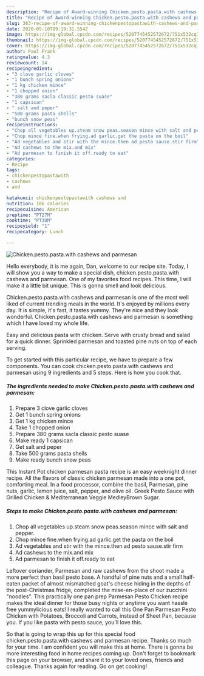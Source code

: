```yaml
---
description: "Recipe of Award-winning Chicken.pesto.pasta.with cashews and parmesan"
title: "Recipe of Award-winning Chicken.pesto.pasta.with cashews and parmesan"
slug: 363-recipe-of-award-winning-chickenpestopastawith-cashews-and-parmesan
date: 2020-05-10T09:19:31.554Z
image: https://img-global.cpcdn.com/recipes/5207745452572672/751x532cq70/chickenpestopastawith-cashews-and-parmesan-recipe-main-photo.jpg
thumbnail: https://img-global.cpcdn.com/recipes/5207745452572672/751x532cq70/chickenpestopastawith-cashews-and-parmesan-recipe-main-photo.jpg
cover: https://img-global.cpcdn.com/recipes/5207745452572672/751x532cq70/chickenpestopastawith-cashews-and-parmesan-recipe-main-photo.jpg
author: Paul Frank
ratingvalue: 4.3
reviewcount: 14
recipeingredient:
- "3 clove garlic cloves"
- "1 bunch spring onions"
- "1 kg chicken mince"
- "1 chopped onion"
- "380 grams sacla classic pesto suase"
- "1 capsican"
- " salt and peper"
- "500 grams pasta shells"
- "bunch snow peas"
recipeinstructions:
- "Chop all vegetables up.steam snow peas.season mince with salt and pepper."
- "Chop mince fine.when frying.ad garlic.get the pasta on the boil"
- "Ad vegetables and stir with the mince.then ad pesto sause.stir firm"
- "Ad cashews to the mix.and mix"
- "Ad parmesan to finish it off.ready to eat"
categories:
- Recipe
tags:
- chickenpestopastawith
- cashews
- and

katakunci: chickenpestopastawith cashews and 
nutrition: 106 calories
recipecuisine: American
preptime: "PT27M"
cooktime: "PT38M"
recipeyield: "1"
recipecategory: Lunch

---
```



![Chicken.pesto.pasta.with cashews and parmesan](https://img-global.cpcdn.com/recipes/5207745452572672/751x532cq70/chickenpestopastawith-cashews-and-parmesan-recipe-main-photo.jpg)

Hello everybody, it is me again, Dan, welcome to our recipe site. Today, I will show you a way to make a special dish, chicken.pesto.pasta.with cashews and parmesan. One of my favorites food recipes. This time, I will make it a little bit unique. This is gonna smell and look delicious.

Chicken.pesto.pasta.with cashews and parmesan is one of the most well liked of current trending meals in the world. It's enjoyed by millions every day. It is simple, it's fast, it tastes yummy. They're nice and they look wonderful. Chicken.pesto.pasta.with cashews and parmesan is something which I have loved my whole life.

Easy and delicious pasta with chicken. Serve with crusty bread and salad for a quick dinner. Sprinkled parmesan and toasted pine nuts on top of each serving.


To get started with this particular recipe, we have to prepare a few components. You can cook chicken.pesto.pasta.with cashews and parmesan using 9 ingredients and 5 steps. Here is how you cook that.

<!--inarticleads1-->

##### The ingredients needed to make Chicken.pesto.pasta.with cashews and parmesan:

1. Prepare 3 clove garlic cloves
1. Get 1 bunch spring onions
1. Get 1 kg chicken mince
1. Take 1 chopped onion
1. Prepare 380 grams sacla classic pesto suase
1. Make ready 1 capsican
1. Get  salt and peper
1. Take 500 grams pasta shells
1. Make ready bunch snow peas


This Instant Pot chicken parmesan pasta recipe is an easy weeknight dinner recipe. All the flavors of classic chicken parmesan made into a one pot, comforting meal. In a food processor, combine the basil, Parmesan, pine nuts, garlic, lemon juice, salt, pepper, and olive oil. Greek Pesto Sauce with Grilled Chicken &amp; Mediterranean Veggie MedleyBrown Sugar. 

<!--inarticleads2-->

##### Steps to make Chicken.pesto.pasta.with cashews and parmesan:

1. Chop all vegetables up.steam snow peas.season mince with salt and pepper.
1. Chop mince fine.when frying.ad garlic.get the pasta on the boil
1. Ad vegetables and stir with the mince.then ad pesto sause.stir firm
1. Ad cashews to the mix.and mix
1. Ad parmesan to finish it off.ready to eat


Leftover coriander, Parmesan and raw cashews from the shoot made a more perfect than basil pesto base. A handful of pine nuts and a small half-eaten packet of almost mismatched goat&#39;s cheese hiding in the depths of the post-Christmas fridge, completed the mise-en-place of our zucchini &#34;noodles&#34;. This practically one pan prep Parmesan Pesto Chicken recipe makes the ideal dinner for those busy nights or anytime you want hassle free yummylicious eats! I really wanted to call this One Pan Parmesan Pesto Chicken with Potatoes, Broccoli and Carrots, instead of Sheet Pan, because you. If you like pasta with pesto sauce, you&#39;ll love this. 

So that is going to wrap this up for this special food chicken.pesto.pasta.with cashews and parmesan recipe. Thanks so much for your time. I am confident you will make this at home. There is gonna be more interesting food in home recipes coming up. Don't forget to bookmark this page on your browser, and share it to your loved ones, friends and colleague. Thanks again for reading. Go on get cooking!
